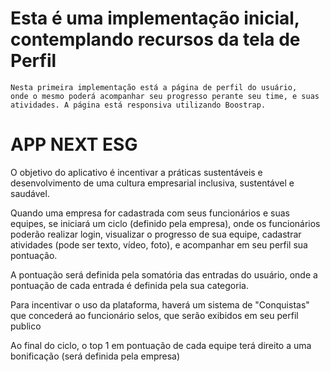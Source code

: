 # Esta é uma implementação inicial, contemplando recursos da tela de Perfil
    Nesta primeira implementação está a página de perfil do usuário,
    onde o mesmo poderá acompanhar seu progresso perante seu time, e suas atividades. A página está responsiva utilizando Boostrap.

# APP NEXT ESG

O objetivo do aplicativo é incentivar a práticas sustentáveis e 
desenvolvimento de uma cultura empresarial inclusiva, sustentável 
e saudável.

Quando uma empresa for cadastrada com seus funcionários e suas equipes, se iniciará um ciclo (definido pela empresa), onde os funcionários poderão realizar login,
visualizar o progresso de sua equipe, cadastrar atividades (pode ser texto, vídeo, foto),
 e acompanhar em seu perfil sua pontuação.

A pontuação será definida pela somatória das entradas do usuário,
onde a pontuação de cada entrada é definida pela sua categoria.

Para incentivar o uso da plataforma, haverá um sistema de "Conquistas"
que concederá ao funcionário selos, que serão exibidos em seu perfil
publico

Ao final do ciclo, o top 1 em pontuação de cada equipe terá direito a uma bonificação
(será definida pela empresa)
